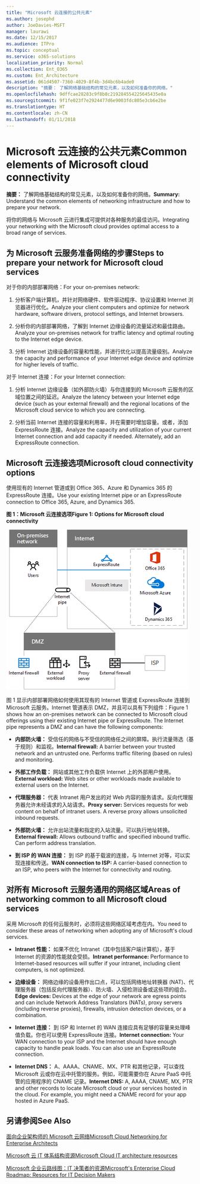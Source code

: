 ```yaml
---
title: "Microsoft 云连接的公共元素"
ms.author: josephd
author: JoeDavies-MSFT
manager: laurawi
ms.date: 12/15/2017
ms.audience: ITPro
ms.topic: conceptual
ms.service: o365-solutions
localization_priority: Normal
ms.collection: Ent_O365
ms.custom: Ent_Architecture
ms.assetid: 061d4507-7360-4029-8f4b-3d4bc6b4ade0
description: "摘要： 了解网络基础结构的常见元素，以及如何准备你的网络。"
ms.openlocfilehash: 9dffcae28283c9f8b8c219284554225645435e0a
ms.sourcegitcommit: 9f1fe023f7e2924477d6e9003fdc805e3cb6e2be
ms.translationtype: HT
ms.contentlocale: zh-CN
ms.lasthandoff: 01/11/2018
---
```

# <a name="common-elements-of-microsoft-cloud-connectivity"></a><span data-ttu-id="9da72-103">Microsoft 云连接的公共元素</span><span class="sxs-lookup"><span data-stu-id="9da72-103">Common elements of Microsoft cloud connectivity</span></span>

 <span data-ttu-id="9da72-104">**摘要：** 了解网络基础结构的常见元素，以及如何准备你的网络。</span><span class="sxs-lookup"><span data-stu-id="9da72-104">**Summary:** Understand the common elements of networking infrastructure and how to prepare your network.</span></span>
  
<span data-ttu-id="9da72-105">将你的网络与 Microsoft 云进行集成可提供对各种服务的最佳访问。</span><span class="sxs-lookup"><span data-stu-id="9da72-105">Integrating your networking with the Microsoft cloud provides optimal access to a broad range of services.</span></span>
  
## <a name="steps-to-prepare-your-network-for-microsoft-cloud-services"></a><span data-ttu-id="9da72-106">为 Microsoft 云服务准备网络的步骤</span><span class="sxs-lookup"><span data-stu-id="9da72-106">Steps to prepare your network for Microsoft cloud services</span></span>
<span data-ttu-id="9da72-107"><a name="steps"> </a></span><span class="sxs-lookup"><span data-stu-id="9da72-107"><a name="steps"> </a></span></span>

<span data-ttu-id="9da72-108">对于你的内部部署网络：</span><span class="sxs-lookup"><span data-stu-id="9da72-108">For your on-premises network:</span></span>
  
1. <span data-ttu-id="9da72-109">分析客户端计算机，并针对网络硬件、软件驱动程序、协议设置和 Internet 浏览器进行优化。</span><span class="sxs-lookup"><span data-stu-id="9da72-109">Analyze your client computers and optimize for network hardware, software drivers, protocol settings, and Internet browsers.</span></span>
    
2. <span data-ttu-id="9da72-110">分析你的内部部署网络，了解到 Internet 边缘设备的流量延迟和最佳路由。</span><span class="sxs-lookup"><span data-stu-id="9da72-110">Analyze your on-premises network for traffic latency and optimal routing to the Internet edge device.</span></span>
    
3. <span data-ttu-id="9da72-111">分析 Internet 边缘设备的容量和性能，并进行优化以提高流量级别。</span><span class="sxs-lookup"><span data-stu-id="9da72-111">Analyze the capacity and performance of your Internet edge device and optimize for higher levels of traffic.</span></span>
    
<span data-ttu-id="9da72-112">对于 Internet 连接：</span><span class="sxs-lookup"><span data-stu-id="9da72-112">For your Internet connection:</span></span>
  
1. <span data-ttu-id="9da72-113">分析 Internet 边缘设备（如外部防火墙）与你连接到的 Microsoft 云服务的区域位置之间的延迟。</span><span class="sxs-lookup"><span data-stu-id="9da72-113">Analyze the latency between your Internet edge device (such as your external firewall) and the regional locations of the Microsoft cloud service to which you are connecting.</span></span>
    
2. <span data-ttu-id="9da72-p101">分析当前 Internet 连接的容量和利用率，并在需要时增加容量。或者，添加 ExpressRoute 连接。</span><span class="sxs-lookup"><span data-stu-id="9da72-p101">Analyze the capacity and utilization of your current Internet connection and add capacity if needed. Alternately, add an ExpressRoute connection.</span></span>
    
## <a name="microsoft-cloud-connectivity-options"></a><span data-ttu-id="9da72-116">Microsoft 云连接选项</span><span class="sxs-lookup"><span data-stu-id="9da72-116">Microsoft cloud connectivity options</span></span>
<span data-ttu-id="9da72-117"><a name="steps"> </a></span><span class="sxs-lookup"><span data-stu-id="9da72-117"><a name="steps"> </a></span></span>

<span data-ttu-id="9da72-118">使用现有的 Internet 管道或到 Office 365、Azure 和 Dynamics 365 的 ExpressRoute 连接。</span><span class="sxs-lookup"><span data-stu-id="9da72-118">Use your existing Internet pipe or an ExpressRoute connection to Office 365, Azure, and Dynamics 365.</span></span>
  
<span data-ttu-id="9da72-119">**图 1：Microsoft 云连接选项**</span><span class="sxs-lookup"><span data-stu-id="9da72-119">**Figure 1: Options for Microsoft cloud connectivity**</span></span>

![图 1：Microsoft 云连接选项](images/Network_Poster/CommonElements.png)

  
<span data-ttu-id="9da72-p102">图 1 显示内部部署网络如何使用其现有的 Internet 管道或 ExpressRoute 连接到 Microsoft 云服务。Internet 管道表示 DMZ，并且可以具有下列组件：</span><span class="sxs-lookup"><span data-stu-id="9da72-p102">Figure 1 shows how an on-premises network can be connected to Microsoft cloud offerings using their existing Internet pipe or ExpressRoute. The Internet pipe represents a DMZ and can have the following components:</span></span>
  
- <span data-ttu-id="9da72-p103">**内部防火墙：** 受信任的网络与不受信的网络任之间的屏障。执行流量筛选（基于规则）和监视。</span><span class="sxs-lookup"><span data-stu-id="9da72-p103">**Internal firewall:** A barrier between your trusted network and an untrusted one. Performs traffic filtering (based on rules) and monitoring.</span></span>
    
- <span data-ttu-id="9da72-125">**外部工作负载：** 网站或其他工作负载供 Internet 上的外部用户使用。</span><span class="sxs-lookup"><span data-stu-id="9da72-125">**External workload:** Web sites or other workloads made available to external users on the Internet.</span></span>
    
- <span data-ttu-id="9da72-p104">**代理服务器：** 代表 Intranet 用户发出的对 Web 内容的服务请求。反向代理服务器允许未经请求的入站请求。</span><span class="sxs-lookup"><span data-stu-id="9da72-p104">**Proxy server:** Services requests for web content on behalf of intranet users. A reverse proxy allows unsolicited inbound requests.</span></span>
    
- <span data-ttu-id="9da72-p105">**外部防火墙：** 允许出站流量和指定的入站流量。可以执行地址转换。</span><span class="sxs-lookup"><span data-stu-id="9da72-p105">**External firewall:** Allows outbound traffic and specified inbound traffic. Can perform address translation.</span></span>
    
- <span data-ttu-id="9da72-130">**到 ISP 的 WAN 连接：** 到 ISP 的基于载波的连接，与 Internet 对等，可以实现连接和传送。</span><span class="sxs-lookup"><span data-stu-id="9da72-130">**WAN connection to ISP:** A carrier-based connection to an ISP, who peers with the Internet for connectivity and routing.</span></span>
    
## <a name="areas-of-networking-common-to-all-microsoft-cloud-services"></a><span data-ttu-id="9da72-131">对所有 Microsoft 云服务通用的网络区域</span><span class="sxs-lookup"><span data-stu-id="9da72-131">Areas of networking common to all Microsoft cloud services</span></span>
<span data-ttu-id="9da72-132"><a name="steps"> </a></span><span class="sxs-lookup"><span data-stu-id="9da72-132"><a name="steps"> </a></span></span>

<span data-ttu-id="9da72-133">采用 Microsoft 的任何云服务时，必须将这些网络区域考虑在内。</span><span class="sxs-lookup"><span data-stu-id="9da72-133">You need to consider these areas of networking when adopting any of Microsoft's cloud services.</span></span>
  
- <span data-ttu-id="9da72-134">**Intranet 性能：** 如果不优化 Intranet（其中包括客户端计算机），基于 Internet 的资源的性能就会受损。</span><span class="sxs-lookup"><span data-stu-id="9da72-134">**Intranet performance:** Performance to Internet-based resources will suffer if your intranet, including client computers, is not optimized.</span></span>
    
- <span data-ttu-id="9da72-135">**边缘设备：** 网络边缘的设备用作出口点，可以包括网络地址转换器 (NAT)、代理服务器（包括反向代理服务器）、防火墙、入侵检测设备或这些项的组合。</span><span class="sxs-lookup"><span data-stu-id="9da72-135">**Edge devices:** Devices at the edge of your network are egress points and can include Network Address Translators (NATs), proxy servers (including reverse proxies), firewalls, intrusion detection devices, or a combination.</span></span>
    
- <span data-ttu-id="9da72-p106">**Internet 连接：** 到 ISP 和 Internet 的 WAN 连接应具有足够的容量来处理峰值负载。你也可以使用 ExpressRoute 连接。</span><span class="sxs-lookup"><span data-stu-id="9da72-p106">**Internet connection:** Your WAN connection to your ISP and the Internet should have enough capacity to handle peak loads. You can also use an ExpressRoute connection.</span></span>
    
- <span data-ttu-id="9da72-p107">**Internet DNS：** A、AAAA、CNAME、MX、PTR 和其他记录，可以查找 Microsoft 云或你在云中托管的服务。例如，可能需要你在 Azure PaaS 中托管的应用程序的 CNAME 记录。</span><span class="sxs-lookup"><span data-stu-id="9da72-p107">**Internet DNS:** A, AAAA, CNAME, MX, PTR and other records to locate Microsoft cloud or your services hosted in the cloud. For example, you might need a CNAME record for your app hosted in Azure PaaS.</span></span>
    
## <a name="see-also"></a><span data-ttu-id="9da72-140">另请参阅</span><span class="sxs-lookup"><span data-stu-id="9da72-140">See Also</span></span>

<span data-ttu-id="9da72-141"><a name="steps"> </a></span><span class="sxs-lookup"><span data-stu-id="9da72-141"><a name="steps"> </a></span></span>

[<span data-ttu-id="9da72-142">面向企业架构师的 Microsoft 云网络</span><span class="sxs-lookup"><span data-stu-id="9da72-142">Microsoft Cloud Networking for Enterprise Architects</span></span>](microsoft-cloud-networking-for-enterprise-architects.md)
  
[<span data-ttu-id="9da72-143">Microsoft 云 IT 体系结构资源</span><span class="sxs-lookup"><span data-stu-id="9da72-143">Microsoft Cloud IT architecture resources</span></span>](microsoft-cloud-it-architecture-resources.md)

<span data-ttu-id="9da72-144">[Microsoft 企业云路线图：IT 决策者的资源]((https://sway.com/FJ2xsyWtkJc2taRD))</span><span class="sxs-lookup"><span data-stu-id="9da72-144">[Microsoft's Enterprise Cloud Roadmap: Resources for IT Decision Makers]((https://sway.com/FJ2xsyWtkJc2taRD))</span></span>


